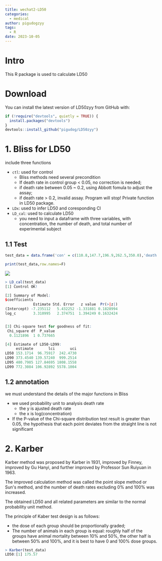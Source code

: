 ```yaml
---
title: wechat2-LD50
categories:
  - medical
author: pigudogzyy
tags:
  - R
date: 2023-10-05
---
```

# Intro
This R package is used to calculate LD50
# Download
You can install the latest version of LD50zyy from GitHub with:

```r
if (!require("devtools", quietly = TRUE)) {
  install.packages("devtools")
}
devtools::install_github("pigudog/LD50zyy")
```

# 1. Bliss for LD50
include three functions
- `ctl`: used for control
	- Bliss methods need several precondition
	- If death rate in control group < 0.05, no correction is needed;
	- if death rate between 0.05 ~ 0.2, using Abbott fomula to adjust the assay;
	- if death rate > 0.2, invalid assay. Program will stop! Private function in LD50 package.
- `LDx`: used to infer LD50 and coresponding CI
- `LD_cal`: used to calculate LD50
	- you need to input a dataframe with three variables, with concentration, the number of death, and total number of experimental subject

## 1.1 Test
```r
test_data = data.frame('con' = c(110.8,147.7,196.9,262.5,350.0),'death' = c(0,5,6,8,10), 'total' = c(10,10,10,10,10))

print(test_data,row.names=F)
```
![](wechat2/Pasted%20image%2020231006201759.png)


```r
> LD_cal(test_data)
[1] Control OK!

[2] Summary of Model: 
$coefficients
             Estimate Std. Error   z value  Pr(>|z|)
(Intercept) -7.235112   5.432252 -1.331881 0.1828994
log_c        3.310995   2.374751  1.394249 0.1632424


[3] Chi-square test for goodness of fit:
 Chi_square df  P_value
  0.1121896  1 0.737665

[4] Estimate of LD50-LD99: 
     estimate       lci       uci
LD50 153.1714  96.75917  242.4730
LD90 373.4540 139.57240  999.2514
LD95 480.7985 127.84695 1808.1558
LD99 772.3084 106.92892 5578.1004
```

## 1.2 annotation
we must understand the details of the major functions in Bliss
- we used probability unit to analysis death rate
	- the y is ajusted death rate
	- the x is log(concentration)
- If the P-value of the Chi-square distribution test result is greater than 0.05, the hypothesis that each point deviates from the straight line is not significant
# 2. Karber 
Karber method was proposed by Karber in 1931, improved by Finney, improved by Gu Hanyi, and further improved by Professor Sun Ruiyuan in 1963. 

The improved calculation method was called the point slope method or Sun's method, and the number of death rates excluding 0% and 100% was increased. 

The obtained LD50 and all related parameters are similar to the normal probability unit method. 

The principle of Kaber test design is as follows: 
- the dose of each group should be proportionally graded; 
- The number of animals in each group is equal: roughly half of the groups have animal mortality between 10% and 50%, the other half is between 50% and 100%, and it is best to have 0 and 100% dose groups.
```r
> Karber(test_data)
LD50:[1] 175.57
```
